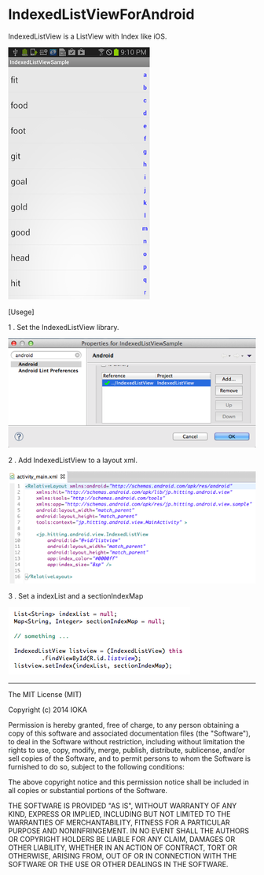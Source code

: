 IndexedListViewForAndroid
=========================

IndexedListView is a ListView with Index like iOS.

![Screen Shot](https://raw.githubusercontent.com/hitting1024/IndexedListViewForAndroid/master/imgs/ss.png)


[Usege]

1 . Set the IndexedListView library.

![setting](https://raw.githubusercontent.com/hitting1024/IndexedListViewForAndroid/master/imgs/setting01.png)

2 . Add IndexedListView to a layout xml.

![layout](https://raw.githubusercontent.com/hitting1024/IndexedListViewForAndroid/master/imgs/xml.png)

3 . Set a indexList and a sectionIndexMap

![java](https://raw.githubusercontent.com/hitting1024/IndexedListViewForAndroid/master/imgs/java.png)


--------
The MIT License (MIT)

Copyright (c) 2014 IOKA

Permission is hereby granted, free of charge, to any person obtaining a copy
of this software and associated documentation files (the "Software"), to deal
in the Software without restriction, including without limitation the rights
to use, copy, modify, merge, publish, distribute, sublicense, and/or sell
copies of the Software, and to permit persons to whom the Software is
furnished to do so, subject to the following conditions:

The above copyright notice and this permission notice shall be included in all
copies or substantial portions of the Software.

THE SOFTWARE IS PROVIDED "AS IS", WITHOUT WARRANTY OF ANY KIND, EXPRESS OR
IMPLIED, INCLUDING BUT NOT LIMITED TO THE WARRANTIES OF MERCHANTABILITY,
FITNESS FOR A PARTICULAR PURPOSE AND NONINFRINGEMENT. IN NO EVENT SHALL THE
AUTHORS OR COPYRIGHT HOLDERS BE LIABLE FOR ANY CLAIM, DAMAGES OR OTHER
LIABILITY, WHETHER IN AN ACTION OF CONTRACT, TORT OR OTHERWISE, ARISING FROM,
OUT OF OR IN CONNECTION WITH THE SOFTWARE OR THE USE OR OTHER DEALINGS IN THE
SOFTWARE.
